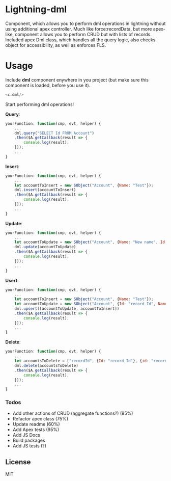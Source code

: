 # Lightning-dml
Component, which allows you to perform dml operations in lightning without using additional apex controller. Much like force:recordData, but more apex-like, component allows you to perform CRUD but with lists of records.
Included apex Dml class, which handles all the query logic, also checks object for accessibility, as well as enforces FLS.

# Usage
Include __dml__ component enywhere in you project (but make sure this component is loaded, before you use it).
```js
<c:dml/>
```
Start performing dml operations!

__Query__:
```js
yourFunction: function(cmp, evt, helper) {
    ...
    dml.query("SELECT Id FROM Account")
    .then($A.getCallback(result => {
        console.log(result);
    }));
    ...
}
```

__Insert__:
```js
yourFunction: function(cmp, evt, helper) {
    ...
    let accountToInsert = new SObject("Account", {Name: "Test"});
    dml.insert(accountToInsert)
    .then($A.getCallback(result => {
        console.log(result);
    }));
    ...
}
```

__Update__:
```js
yourFunction: function(cmp, evt, helper) {
    ...
    let accountToUpdate = new SObject("Account", {Name: "New name", Id: "record_Id"});
    dml.update(accountToUpdate)
    .then($A.getCallback(result => {
        console.log(result);
    }));
    ...
}
```

__Usert__:
```js
yourFunction: function(cmp, evt, helper) {
    ...
    let accountToInsert = new SObject("Account", {Name: "Test"});
    let accountToUpdate = new SObject("Account", {Id: "record_Id", Name: "Test"});
    dml.upsert([accountToUpdate, accountToInsert])
    .then($A.getCallback(result => {
        console.log(result);
    }));
    ...
}
```

__Delete__:
```js
yourFunction: function(cmp, evt, helper) {
    ...
    let accountsToDelete = ["recordId", {Id: "record_Id"}, {id: "record_Id"}];
    dml.delete(accountsToDelete)
    .then($A.getCallback(result => {
        console.log(result);
    }));
    ...
}
```

### Todos

 - Add other actions of CRUD (aggregate functions?) (95%)
 - Refactor apex class (75%)
 - Update readme (60%)
 - Add Apex tests (95%)
 - Add JS Docs
 - Build packages
 - Add JS tests (?)

License
----

MIT
